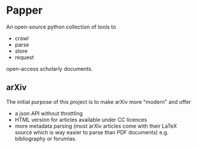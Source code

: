 # Papper

An open-source python collection of tools to

* crawl
* parse
* store
* request

open-access scholarly documents.

## arXiv

The initial purpose of this project is to make arXiv more "modern" and offer

* a json API without throttling
* HTML version for articles available under CC licences
* more metadata parsing (most arXiv articles come with their LaTeX source which is way easier to
  parse than PDF documents) e.g. bibliography or forumlas.
